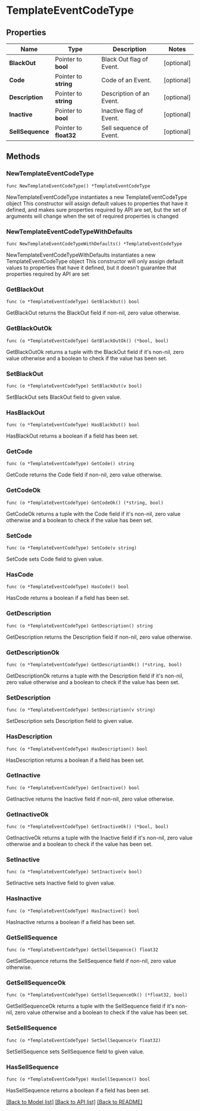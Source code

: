# TemplateEventCodeType

## Properties

Name | Type | Description | Notes
------------ | ------------- | ------------- | -------------
**BlackOut** | Pointer to **bool** | Black Out flag of Event. | [optional] 
**Code** | Pointer to **string** | Code of an Event. | [optional] 
**Description** | Pointer to **string** | Description of an Event. | [optional] 
**Inactive** | Pointer to **bool** | Inactive flag of Event. | [optional] 
**SellSequence** | Pointer to **float32** | Sell sequence of Event. | [optional] 

## Methods

### NewTemplateEventCodeType

`func NewTemplateEventCodeType() *TemplateEventCodeType`

NewTemplateEventCodeType instantiates a new TemplateEventCodeType object
This constructor will assign default values to properties that have it defined,
and makes sure properties required by API are set, but the set of arguments
will change when the set of required properties is changed

### NewTemplateEventCodeTypeWithDefaults

`func NewTemplateEventCodeTypeWithDefaults() *TemplateEventCodeType`

NewTemplateEventCodeTypeWithDefaults instantiates a new TemplateEventCodeType object
This constructor will only assign default values to properties that have it defined,
but it doesn't guarantee that properties required by API are set

### GetBlackOut

`func (o *TemplateEventCodeType) GetBlackOut() bool`

GetBlackOut returns the BlackOut field if non-nil, zero value otherwise.

### GetBlackOutOk

`func (o *TemplateEventCodeType) GetBlackOutOk() (*bool, bool)`

GetBlackOutOk returns a tuple with the BlackOut field if it's non-nil, zero value otherwise
and a boolean to check if the value has been set.

### SetBlackOut

`func (o *TemplateEventCodeType) SetBlackOut(v bool)`

SetBlackOut sets BlackOut field to given value.

### HasBlackOut

`func (o *TemplateEventCodeType) HasBlackOut() bool`

HasBlackOut returns a boolean if a field has been set.

### GetCode

`func (o *TemplateEventCodeType) GetCode() string`

GetCode returns the Code field if non-nil, zero value otherwise.

### GetCodeOk

`func (o *TemplateEventCodeType) GetCodeOk() (*string, bool)`

GetCodeOk returns a tuple with the Code field if it's non-nil, zero value otherwise
and a boolean to check if the value has been set.

### SetCode

`func (o *TemplateEventCodeType) SetCode(v string)`

SetCode sets Code field to given value.

### HasCode

`func (o *TemplateEventCodeType) HasCode() bool`

HasCode returns a boolean if a field has been set.

### GetDescription

`func (o *TemplateEventCodeType) GetDescription() string`

GetDescription returns the Description field if non-nil, zero value otherwise.

### GetDescriptionOk

`func (o *TemplateEventCodeType) GetDescriptionOk() (*string, bool)`

GetDescriptionOk returns a tuple with the Description field if it's non-nil, zero value otherwise
and a boolean to check if the value has been set.

### SetDescription

`func (o *TemplateEventCodeType) SetDescription(v string)`

SetDescription sets Description field to given value.

### HasDescription

`func (o *TemplateEventCodeType) HasDescription() bool`

HasDescription returns a boolean if a field has been set.

### GetInactive

`func (o *TemplateEventCodeType) GetInactive() bool`

GetInactive returns the Inactive field if non-nil, zero value otherwise.

### GetInactiveOk

`func (o *TemplateEventCodeType) GetInactiveOk() (*bool, bool)`

GetInactiveOk returns a tuple with the Inactive field if it's non-nil, zero value otherwise
and a boolean to check if the value has been set.

### SetInactive

`func (o *TemplateEventCodeType) SetInactive(v bool)`

SetInactive sets Inactive field to given value.

### HasInactive

`func (o *TemplateEventCodeType) HasInactive() bool`

HasInactive returns a boolean if a field has been set.

### GetSellSequence

`func (o *TemplateEventCodeType) GetSellSequence() float32`

GetSellSequence returns the SellSequence field if non-nil, zero value otherwise.

### GetSellSequenceOk

`func (o *TemplateEventCodeType) GetSellSequenceOk() (*float32, bool)`

GetSellSequenceOk returns a tuple with the SellSequence field if it's non-nil, zero value otherwise
and a boolean to check if the value has been set.

### SetSellSequence

`func (o *TemplateEventCodeType) SetSellSequence(v float32)`

SetSellSequence sets SellSequence field to given value.

### HasSellSequence

`func (o *TemplateEventCodeType) HasSellSequence() bool`

HasSellSequence returns a boolean if a field has been set.


[[Back to Model list]](../README.md#documentation-for-models) [[Back to API list]](../README.md#documentation-for-api-endpoints) [[Back to README]](../README.md)


